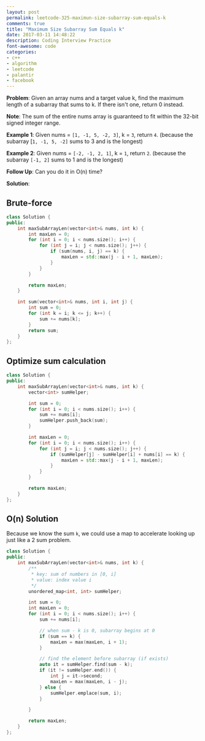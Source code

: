 ```yaml
---
layout: post
permalink: leetcode-325-maximun-size-subarray-sum-equals-k
comments: true
title: "Maximum Size Subarray Sum Equals k"
date: 2017-03-11 14:48:22
description: Coding Interview Practice
font-awesome: code
categories:
- c++
- algorithm
- leetcode
- palantir
- facebook
---
```


**Problem**:
Given an array nums and a target value k, find the maximum length of a subarray that sums to k. If there isn't one, return 0 instead.

**Note**:
The sum of the entire nums array is guaranteed to fit within the 32-bit signed integer range.

**Example 1**:
Given nums = `[1, -1, 5, -2, 3]`, k = `3`,
return `4`. (because the subarray [`1, -1, 5, -2]` sums to 3 and is the longest)

**Example 2**:
Given nums = `[-2, -1, 2, 1]`, k = `1`,
return `2`. (because the subarray `[-1, 2]` sums to 1 and is the longest)

**Follow Up**:
Can you do it in O(n) time?

**Solution**:

## Brute-force
```c++
class Solution {
public:
    int maxSubArrayLen(vector<int>& nums, int k) {
        int maxLen = 0;
        for (int i = 0; i < nums.size(); i++) {
            for (int j = i; j < nums.size(); j++) {
                if (sum(nums, i, j) == k) {
                    maxLen = std::max(j - i + 1, maxLen);
                }
            }
        }

        return maxLen;
    }

    int sum(vector<int>& nums, int i, int j) {
        int sum = 0;
        for (int k = i; k <= j; k++) {
            sum += nums[k];
        }
        return sum;
    }
};
```

## Optimize sum calculation
```c++
class Solution {
public:
    int maxSubArrayLen(vector<int>& nums, int k) {
        vector<int> sumHelper;

        int sum = 0;
        for (int i = 0; i < nums.size(); i++) {
            sum += nums[i];
            sumHelper.push_back(sum);
        }

        int maxLen = 0;
        for (int i = 0; i < nums.size(); i++) {
            for (int j = i; j < nums.size(); j++) {
                if (sumHelper[j] - sumHelper[i] + nums[i] == k) {
                    maxLen = std::max(j - i + 1, maxLen);
                }
            }
        }

        return maxLen;
    }
};
```
## O(n) Solution
Because we know the sum `k`, we could use a map to accelerate looking up just like a 2 sum problem.
```c++
class Solution {
public:
    int maxSubArrayLen(vector<int>& nums, int k) {
        /**
         * key: sum of numbers in [0, i]
         * value: index value i
         */
        unordered_map<int, int> sumHelper;

        int sum = 0;
        int maxLen = 0;
        for (int i = 0; i < nums.size(); i++) {
            sum += nums[i];

            // when sum - k is 0, subarray begins at 0
            if (sum == k) {
                maxLen = max(maxLen, i + 1);
            }

            // find the element before subarray (if exists)
            auto it = sumHelper.find(sum - k);
            if (it != sumHelper.end()) {
                int j = it->second;
                maxLen = max(maxLen, i - j);
            } else {
                sumHelper.emplace(sum, i);
            }

        }

        return maxLen;
    }
};
```
